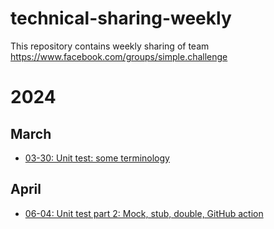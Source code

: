 # technical-sharing-weekly
This repository contains weekly sharing of team https://www.facebook.com/groups/simple.challenge

# 2024
## March
- [03-30: Unit test: some terminology](2024/march/03-30-unit-test.md)

## April
- [06-04: Unit test part 2: Mock, stub, double, GitHub action](2024/april/04-06-unit-test-p2.md)